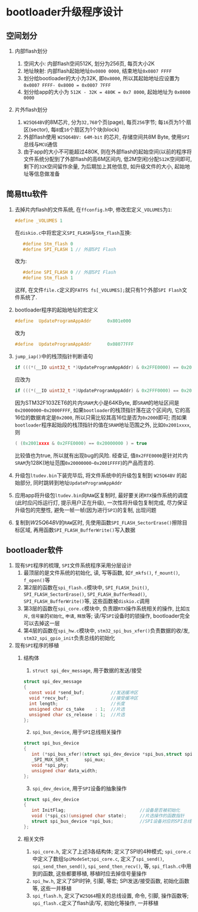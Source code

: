 # bootloader升级程序设计

## 空间划分

1. 内部flash划分

   1. 空间大小: 内部flash空间512K, 划分为256页, 每页大小2K
   2. 地址映射: 内部flash起始地址`0x0800 0000`, 结束地址`0x0807 FFFF`
   3. 划分给bootloader的大小为32K, 即`0x8000`, 所以其起始地址应设置为 `0x0807 FFFF- 0x8000 = 0x0807 7FFF`
   4. 划分给app的大小为 `512K - 32K = 480K = 0x7 8000`, 起始地址为 `0x0800 0000`

2. 片外flash划分

   1. `W25Q64BV`的8M芯片, 分为`32,768`个页(page), 每页`256`字节; 每`16`页为1个扇区(sector), 每`8`或`16`个扇区为1个块(block)
   2. 外部flash使用 `W25Q64BV: 64M-bit` 的芯片, 存储空间共8M Byte, 使用`SPI`总线与`MCU`通信
   3. 由于app的大小不可能超过480K, 则在外部flash的起始空间(以前的程序将文件系统分配到了外部flash的高6M区间内, 低2M空闲)分配`512K`空间即可, 剩下的`32K`空间留作余量, 为后期加上其他信息, 如升级文件的大小, 起始地址等信息做准备

## 简易ttu软件

1. 去掉片内flash的文件系统, 在`ffconfig.h`中, 修改宏定义`_VOLUMES`为`1`:

    ```C
    #define _VOLUMES 1
    ```

    在`diskio.c`中将宏定义`SPI_FLASH`与`Stm_flash`互换:

   ```C
      #define Stm_flash 0
      #define SPI_FLASH 1 // 外部SPI Flash
   ```

   改为:

   ```C
      #define SPI_FLASH 0 // 外部SPI Flash
      #define Stm_flash 1
   ```

    这样, 在文件`file.c`定义的`FATFS fs[_VOLUMES];`就只有1个外部`SPI Flash`文件系统了.

2. bootloader程序的起始地址的宏定义

    ```C
    #define  UpdateProgramAppAddr      0x801e000
    ```

    改为

    ```C
    #define  UpdateProgramAppAddr      0x08077FFF
    ```

3. `jump_iap()`中的栈顶指针判断语句

    ```C
    if (((*(__IO uint32_t *)UpdateProgramAppAddr) & 0x2FFE0000) == 0x20000000)
    ```

    应改为

    ```C
    if (((*(__IO uint32_t *)UpdateProgramAppAddr) & 0x2FFF0000) == 0x20000000)
    ```

    因为STM32F103ZET6的片内`SRAM`大小是64KByte, 即`SRAM`的地址区间是`0x20000000~0x2000FFFF`, 如果`bootloader`的栈顶指针落在这个区间内, 它的高16位的数据肯定是`0x2000`, 所以只需比较其高16位是否为`0x2000`即可; 而如果`bootloader`程序起始段的栈顶指针的值在`SRAM`地址范围之外, 比如`0x2001xxxx`, 则

    ```C
    ( (0x2001xxxx & 0x2FFE0000) == 0x20000000 ) = true
    ```

    比较值也为true, 所以就有出现bug的风险. 经查证, 值`0x2FFE0000`是针对片内`SRAM`为128K(地址范围`0x20000000~0x2001FFFF`)的产品而言的.

4. 升级包`ltudev.bin`下装完毕后, 将文件系统中的升级包复制到 `W25Q64BV` 的起始部分, 同时跳转到地址`UpdateProgramAppAddr`
5. 应用app将升级包`ltudev.bin`向`RAW`区复制时, 最好要关闭`RTX`操作系统的调度(此时应闪烁运行灯, 提示用户正在升级), 一次性将升级包复制完成, 尽力保证升级包的完整性, 避免一帧一帧(因为进行`SPI`)的复制, 出现问题
6. 复制到$W25Q64BV$的`RAW`区时, 先使用函数`SPI_FLASH_SectorErase()`擦除目标区域, 再用函数`SPI_FLASH_BufferWrite()`写入数据

## bootloader软件

1. 现有`SPI`程序的梳理,  `SPI`文件系统程序采用分层设计
   1. 最顶层的是文件系统的初始化, 读, 写等函数, 如`f_mkfs()`, `f_mount()`, `f_open()`等
   2. 第2层的函数在`spi_flash.c`模块中, `SPI_FLASH_Init()`, `SPI_FLASH_SectorErase()`, `SPI_FLASH_BufferRead()`, `SPI_FLASH_BufferWrite()`等, 这些函数被`diskio.c`调用
   3. 第3层的函数在`spi_core.c`模块中, 负责跟`RTX`操作系统相关的操作, 比如`互斥`, `信号量`的`初始化`, `申请`, `释放`等; 读/写`SPI`设备时的锁操作, bootloader完全可以去掉这一层
   4. 第4层的函数在`spi_hw.c`模块中, `stm32_spi_bus_xfer()`负责数据的收/发, `stm32_spi_gpio_init`负责总线的初始化
2. 现有`SPI`程序的移植
   1. 结构体
      1. `struct spi_dev_message`, 用于数据的发送/接受

      ```C
      struct spi_dev_message
      {
      	const void *send_buf;          //发送缓冲区
      	void *recv_buf;                //接受缓冲区
      	int length;                    //长度
      	unsigned char cs_take    : 1;  //片选
      	unsigned char cs_release : 1;  //片选
      };
      ```

      2. `spi_bus_device`, 用于`SPI`总线相关操作

      ```C
      struct spi_bus_device
      {
         int (*spi_bus_xfer)(struct spi_dev_device *spi_bus,struct spi_dev_message *msg); //数据收/发函数指针
         _SPI_MUX_SEM_t      spi_mux;                                                     //SPI总线操作信号量, 每条SPI总线都对应一个信号量, 由于bootloader是裸程序, 没有操作系统, 这个成员可以去掉
         void *spi_phy;                                                                   //SPI控制器, 对应的实际结构体是CMSIS库中的(SPI_TypeDef *)
         unsigned char data_width;                                                        //数据宽度
      };
      ```

      3. `spi_dev_device`, 用于`SPI`设备的抽象操作

      ```C
      struct spi_dev_device
      {
         int InitFlag;                            //设备是否被初始化
         void (*spi_cs)(unsigned char state);     //片选操作的函数指针
         struct spi_bus_device *spi_bus;          //SPI设备对应的SPI总线
      };
      ```

   2. 相关文件
      1. `spi_core.h`, 定义了上述3各结构体; 定义了SPI的4种模式; `spi_core.c`中定义了数组`SpiModeSet`;`spi_core.c`, 定义了`spi_send()`, `spi_send_then_send()`, `spi_send_then_recv()`, 等, `spi_flash.c`中用到的函数, 这些都要移植, 移植时应去掉信号量操作
      2. `spi_hw.h`, 定义了SPI时钟, 引脚, 等宏; SPI发送/接受函数, 初始化函数等, 这些一并移植
      3. `spi_flash.h`, 定义了`W25Q64`相关的总线设置, 命令, 引脚, 操作函数等; `spi_flash.c`定义了flash读/写, 初始化等操作, 一并移植
